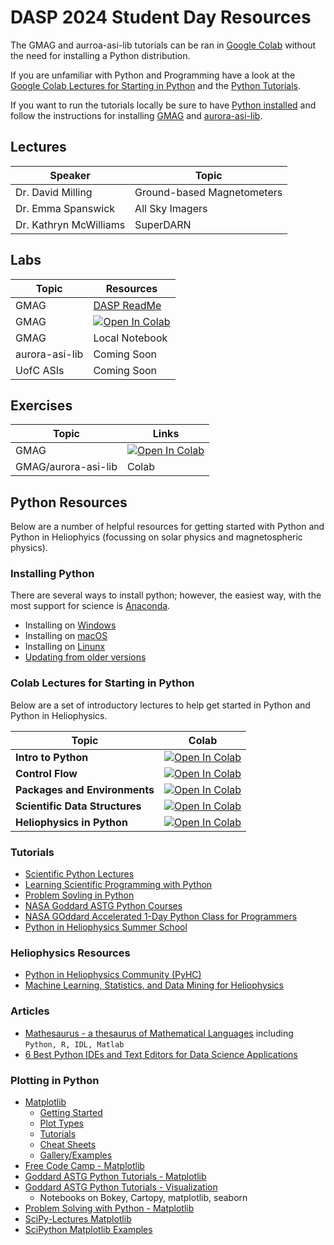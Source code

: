 # DASP 2024 Student Day Resources

The GMAG and aurroa-asi-lib tutorials can be ran in [Google Colab](https://research.google.com/colaboratory/faq.html) without the need for installing a Python distribution.

If you are unfamiliar with Python and Programming have a look at the [Google Colab Lectures for Starting in Python](#colab-lectures-for-starting-in-python) and the [Python Tutorials](#tutorials). 

If you want to run the tutorials locally be sure to have [Python installed](#installing-python) and follow the instructions for installing [GMAG](/GMAG/README.md#gmag-installation) and [aurora-asi-lib](https://aurora-asi-lib.readthedocs.io/en/latest/get_started.html). 

## Lectures

| Speaker | Topic |
|---------|-------|
| Dr. David Milling | Ground-based Magnetometers|
| Dr. Emma Spanswick | All Sky Imagers |
| Dr. Kathryn McWilliams | SuperDARN |

## Labs

| Topic | Resources |
|-------|-----------|
| GMAG  | [DASP ReadMe](/GMAG/README.md) |
| GMAG  | [![Open In Colab](https://colab.research.google.com/assets/colab-badge.svg)](https://colab.research.google.com/github/kylermurphy/DASP_2024/blob/main/GMAG/GMAG_DASP_Colab.ipynb) |
| GMAG  | Local Notebook |
| aurora-asi-lib |  Coming Soon |
| UofC ASIs | Coming Soon |

## Exercises
| Topic | Links |
|-------|-------|
| GMAG  |  [![Open In Colab](https://colab.research.google.com/assets/colab-badge.svg)](https://colab.research.google.com/github/kylermurphy/DASP_2024/blob/main/exercises/GMAG_project.ipynb)  |
| GMAG/aurora-asi-lib | Colab |

## Python Resources

Below are a number of helpful resources for getting started with Python and Python in Heliophyics (focussing on solar physics and magnetospheric physics). 

### Installing Python

There are several ways to install python; however, the easiest way, with the most support for science is [Anaconda][1]. 

- Installing on [Windows][2]
- Installing on [macOS][3]
- Installing on [Linunx][4]
- [Updating from older versions][5]


### Colab Lectures for Starting in Python

Below are a set of introductory lectures to help get started in Python and Python in Heliophysics.

| Topic | Colab |
|-------|-------|
| **Intro to Python** |  [![Open In Colab](https://colab.research.google.com/assets/colab-badge.svg)](https://colab.research.google.com/github/kylermurphy/STFC_SS_2022/blob/main/Notebooks/Intro_to_Python.ipynb) |
| **Control Flow** | [![Open In Colab](https://colab.research.google.com/assets/colab-badge.svg)](https://colab.research.google.com/github/kylermurphy/STFC_SS_2022/blob/main/Notebooks/Control_Flow.ipynb) |
| **Packages and Environments** | [![Open In Colab](https://colab.research.google.com/assets/colab-badge.svg)](https://colab.research.google.com/github/kylermurphy/STFC_SS_2022/blob/main/Notebooks/Packages_and_Environments.ipynb) |
| **Scientific Data Structures** | [![Open In Colab](https://colab.research.google.com/assets/colab-badge.svg)](https://colab.research.google.com/github/kylermurphy/STFC_SS_2022/blob/main/Notebooks/Scientific_Data_Structures.ipynb) |
| **Heliophysics in Python** | [![Open In Colab](https://colab.research.google.com/assets/colab-badge.svg)](https://colab.research.google.com/github/kylermurphy/STFC_SS_2022/blob/main/Notebooks/Heliophysics_in_Python.ipynb) |

### Tutorials

- [Scientific Python Lectures](https://lectures.scientific-python.org/)
- [Learning Scientific Programming with Python](https://scipython.com/)
- [Problem Sovling in Python](https://problemsolvingwithpython.com/)
- [NASA Goddard ASTG Python Courses](https://github.com/astg606/py_courses)
- [NASA GOddard Accelerated 1-Day Python Class for Programmers](https://astg606.github.io/py_courses/one_day_beginner/)
- [Python in Heliophysics Summer School](https://heliopython.org/summer-school)

### Heliophysics Resources

- [Python in Heliophysics Community (PyHC)](https://heliopython.org/)
- [Machine Learning, Statistics, and Data Mining for Heliophysics](https://helioml.org/Introduction/title.html)

### Articles

- [Mathesaurus - a thesaurus of Mathematical Languages](http://mathesaurus.sourceforge.net/) including ```Python, R, IDL, Matlab```
- [6 Best Python IDEs and Text Editors for Data Science Applications](https://medium.com/towards-data-science/6-best-python-ides-and-text-editors-for-data-science-applications-6986c4522e61)

### Plotting in Python

- [Matplotlib](https://matplotlib.org/)
    - [Getting Started](https://matplotlib.org/stable/users/getting_started/)
    - [Plot Types](https://matplotlib.org/stable/plot_types/index.html)
    - [Tutorials](https://matplotlib.org/stable/tutorials/index)
    - [Cheat Sheets](https://matplotlib.org/cheatsheets/)
    - [Gallery/Examples](https://matplotlib.org/stable/gallery/index.html)
- [Free Code Camp - Matplotlib](https://www.freecodecamp.org/news/matplotlib-course-learn-python-data-visualization/)
- [Goddard ASTG Python Tutorials - Matplotlib](https://github.com/astg606/py_materials/tree/master/matplotlib)
- [Goddard ASTG Python Tutorials - Visualization](https://github.com/astg606/py_materials/tree/master/visualization)
    - Notebooks on Bokey, Cartopy, matplotlib, seaborn
- [Problem Solving with Python - Matplotlib](https://problemsolvingwithpython.com/06-Plotting-with-Matplotlib/06.00-Introduction/)
- [SciPy-Lectures Matplotlib](http://scipy-lectures.org/intro/matplotlib/index.html)
- [SciPython Matplotlib Examples](https://scipython.com/book2/chapter-7-matplotlib/)

[1]: https://www.anaconda.com/
[2]: https://docs.anaconda.com/free/anaconda/install/windows/
[3]: https://docs.anaconda.com/free/anaconda/install/mac-os/
[4]: https://docs.anaconda.com/free/anaconda/install/linux/
[5]: https://docs.anaconda.com/free/anaconda/install/update-version/